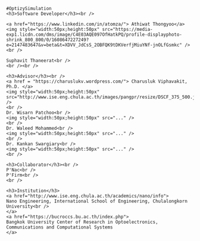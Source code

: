     #OptizySimulation
    <h3>Software Developer</h3><br />

    <a href="https://www.linkedin.com/in/atomza/"> Athiwat Thongyoo</a>
    <img style="width:50px;height:50px" src="https://media-exp1.licdn.com/dms/image/C4E03AQE097OfHatkPQ/profile-displayphoto-shrink_800_800/0/1608647227249?e=2147483647&v=beta&t=XDVV_JdCsS_2OBFQK9tDKVerfjMiuYNf-jnOLfGsmkc" />
    <br />
    
    Suphavit Thaneerat<br />
    <br /><br />
    
    <h3>Advisor</h3><br />
    <a href = "https://charuslukv.wordpress.com/"> Charusluk Viphavakit, Ph.D. </a>
    <img style="width:50px;height:50px" src="http://www.ise.eng.chula.ac.th/images/pangpr/resize/DSCF_375_500.jpg" />
    <br />
    Dr. Wisarn Patchoo<br />
    <img style="width:50px;height:50px" src="..." />
    <br />
    Dr. Waleed Mohammed<br />
    <img style="width:50px;height:50px" src="..." />
    <br />
    Dr. Kankan Swargiary<br />
    <img style="width:50px;height:50px" src="..." />
    <br />
      
    <h3>Collaborator</h3><br />
    P'Nac<br />
    P'Firm<br />
    <br />
      
    <h3>Institution</h3>
    <a href="http://www.ise.eng.chula.ac.th/academics/nano/info"> 
    Nano Engineering, International School of Engineering, Chulalongkorn University<br />
    </a>
    <a href="https://bucroccs.bu.ac.th/index.php">
    Bangkok University Center of Research in Optoelectronics, Communications and Computational Systems
    </a>
